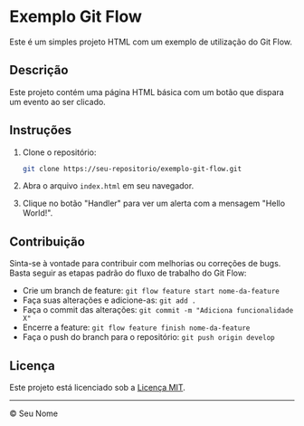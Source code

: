 # Exemplo Git Flow

Este é um simples projeto HTML com um exemplo de utilização do Git Flow.

## Descrição

Este projeto contém uma página HTML básica com um botão que dispara um evento ao ser clicado.

## Instruções

1. Clone o repositório:

    ```bash
    git clone https://seu-repositorio/exemplo-git-flow.git
    ```

2. Abra o arquivo `index.html` em seu navegador.

3. Clique no botão "Handler" para ver um alerta com a mensagem "Hello World!".

## Contribuição

Sinta-se à vontade para contribuir com melhorias ou correções de bugs. Basta seguir as etapas padrão do fluxo de trabalho do Git Flow:

- Crie um branch de feature: `git flow feature start nome-da-feature`
- Faça suas alterações e adicione-as: `git add .`
- Faça o commit das alterações: `git commit -m "Adiciona funcionalidade X"`
- Encerre a feature: `git flow feature finish nome-da-feature`
- Faça o push do branch para o repositório: `git push origin develop`

## Licença

Este projeto está licenciado sob a [Licença MIT](LICENSE).

---
© Seu Nome
